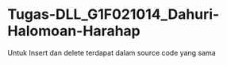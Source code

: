 # Tugas-DLL_G1F021014_Dahuri-Halomoan-Harahap
Untuk Insert dan delete terdapat dalam source code yang sama

